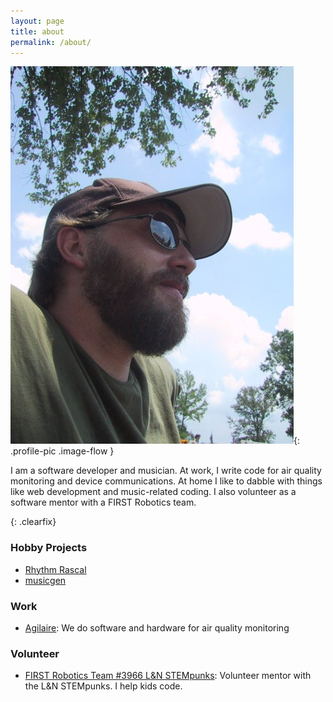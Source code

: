 ```yaml
---
layout: page
title: about
permalink: /about/
---
```


![Rand](/assets/pics/rand.jpg){: .profile-pic .image-flow }

I am a software developer and musician.  At work, I write code for air quality monitoring and device communications. At home I like to dabble with things like web development and music-related coding.  I also volunteer as a software mentor with a FIRST Robotics team.

{: .clearfix}

### Hobby Projects

* [Rhythm Rascal](http://www.rhythmrascal.com)
* [musicgen](https://play.google.com/store/apps/details?id=com.chemicaldevelopment.musicgen&hl=en)

### Work
* [Agilaire](http://agilaire.com/): We do software and hardware for air quality monitoring

### Volunteer
* [FIRST Robotics Team #3966 L&N STEMpunks](http://lnstempunks.org/): Volunteer mentor with the L&N STEMpunks.  I help kids code.
